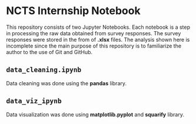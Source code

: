 # NCTS Internship Notebook

This repository consists of two Jupyter Notebooks. Each notebook is a step in processing the raw data obtained from survey responses. The survey responses were stored in the from of **.xlsx** files. The analysis shown here is incomplete since the main purpose of this repository is to familiarize the author to the use of Git and GitHub. 

## `data_cleaning.ipynb`
Data cleaning was done using the **pandas** library.  

## `data_viz_ipynb`
Data visualization was done using **matplotlib.pyplot** and **squarify** library. 